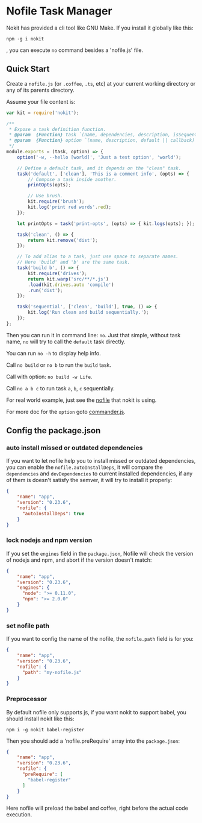 
# Nofile Task Manager

Nokit has provided a cli tool like GNU Make. If you install it globally like this:

`npm -g i nokit`

, you can execute `no` command besides a 'nofile.js' file.

## Quick Start

Create a `nofile.js` (or `.coffee`, `.ts`, etc) at your current working directory
or any of its parents directory.

Assume your file content is:

```js
var kit = require('nokit');

/**
 * Expose a task definition function.
 * @param  {Function} task `(name, dependencies, description, isSequential, callback) => Function`
 * @param  {Function} option `(name, description, default || callback) => option`
 */
module.exports = (task, option) => {
    option('-w, --hello [world]', 'Just a test option', 'world');

    // Define a default task, and it depends on the "clean" task.
    task('default', ['clean'], 'This is a comment info', (opts) => {
        // Compose a task inside another.
        printOpts(opts);

        // Use brush.
        kit.require('brush');
        kit.log('print red words'.red);
    });

    let printOpts = task('print-opts', (opts) => { kit.logs(opts); });

    task('clean', () => {
        return kit.remove('dist');
    });

    // To add alias to a task, just use space to separate names.
    // Here 'build' and 'b' are the same task.
    task('build b', () => {
        kit.require('drives');
        return kit.warp('src/**/*.js')
        .load(kit.drives.auto 'compile')
        .run('dist');
    });

    task('sequential', ['clean', 'build'], true, () => {
        kit.log('Run clean and build sequentially.');
    });
};
```

Then you can run it in command line: `no`. Just that simple, without task
name, `no` will try to call the `default` task directly.

You can run `no -h` to display help info.

Call `no build` or `no b` to run the `build` task.

Call with option: `no build -w Life`.

Call `no a b c` to run task `a`, `b`, `c` sequentially.

For real world example, just see the [nofile](nofile.coffee?source) that nokit is using.

For more doc for the `option` goto [commander.js](https://github.com/tj/commander.js).

## Config the package.json

### auto install missed or outdated dependencies

If you want to let nofile help you to install missed or outdated dependencies,
you can enable the `nofile.autoInstallDeps`, it will compare the `dependencies` and
`devDependencies` to current installed dependencies, if any of them is doesn't satisfy
the semver, it will try to install it properly:

```json
{
    "name": "app",
    "version": "0.23.6",
    "nofile": {
      "autoInstallDeps": true
    }
}
```

### lock nodejs and npm version

If you set the `engines` field in the `package.json`,
Nofile will check the version of nodejs and npm, and abort if the version doesn't match:

```json
{
    "name": "app",
    "version": "0.23.6",
    "engines": {
      "node": ">= 0.11.0",
      "npm": ">= 2.0.0"
    }
}
```

### set nofile path

If you want to config the name of the nofile, the `nofile.path` field is for you:

```json
{
    "name": "app",
    "version": "0.23.6",
    "nofile": {
      "path": "my-nofile.js"
    }
}
```

### Preprocessor

By default nofile only supports js, if you want nokit to support babel, you should install nokit like this:

`npm i -g nokit babel-register`

Then you should add a 'nofile.preRequire' array into the `package.json`:

```json
{
    "name": "app",
    "version": "0.23.6",
    "nofile": {
      "preRequire": [
        "babel-register"
      ]
    }
}
```

Here nofile will preload the babel and coffee, right before the actual code execution.
